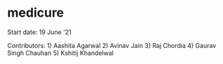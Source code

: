 # medicure

Start date: 19 June '21

Contributors:
    1) Aashita Agarwal
    2) Avinav Jain
    3) Raj Chordia
    4) Gaurav Singh Chauhan 
    5) Kshitij Khandelwal